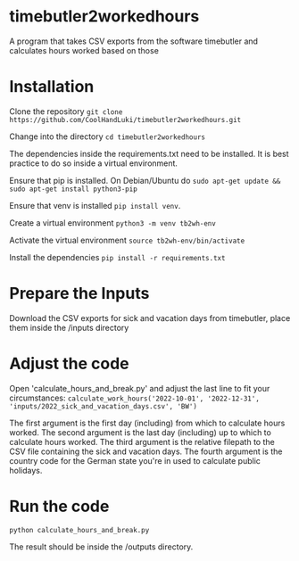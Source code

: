 # timebutler2workedhours
A program that takes CSV exports from the software timebutler and calculates hours worked based on those

# Installation

Clone the repository `git clone https://github.com/CoolHandLuki/timebutler2workedhours.git`

Change into the directory `cd timebutler2workedhours`

The dependencies inside the requirements.txt need to be installed. It is best practice to do so inside a virtual environment. 

Ensure that pip is installed. On Debian/Ubuntu do `sudo apt-get update && sudo apt-get install python3-pip`

Ensure that venv is installed `pip install venv`. 

Create a virtual environment `python3 -m venv tb2wh-env`

Activate the virtual environment `source tb2wh-env/bin/activate`

Install the dependencies `pip install -r requirements.txt`

# Prepare the Inputs
Download the CSV exports for sick and vacation days from timebutler, place them inside the /inputs directory

# Adjust the code
Open 'calculate_hours_and_break.py' and adjust the last line to fit your circumstances:
`calculate_work_hours('2022-10-01', '2022-12-31', 'inputs/2022_sick_and_vacation_days.csv', 'BW')`

The first argument is the first day (including) from which to calculate hours worked.
The second argument is the last day (including) up to which to calculate hours worked.
The third argument is the relative filepath to the CSV file containing the sick and vacation days.
The fourth argument is the country code for the German state you're in used to calculate public holidays.

# Run the code
`python calculate_hours_and_break.py`

The result should be inside the /outputs directory.
